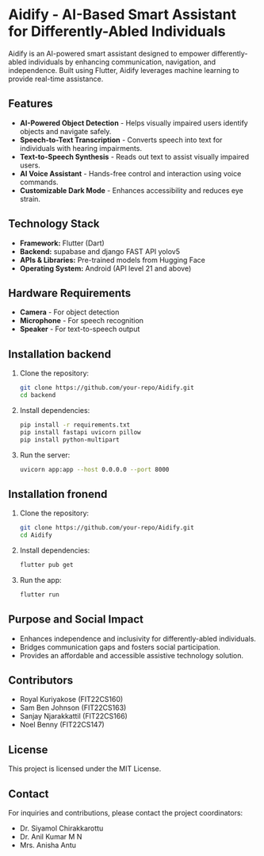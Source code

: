 # Aidify - AI-Based Smart Assistant for Differently-Abled Individuals

Aidify is an AI-powered smart assistant designed to empower differently-abled individuals by enhancing communication, navigation, and independence. Built using Flutter, Aidify leverages machine learning to provide real-time assistance.

## Features

- **AI-Powered Object Detection** - Helps visually impaired users identify objects and navigate safely.
- **Speech-to-Text Transcription** - Converts speech into text for individuals with hearing impairments.
- **Text-to-Speech Synthesis** - Reads out text to assist visually impaired users.
- **AI Voice Assistant** - Hands-free control and interaction using voice commands.
- **Customizable Dark Mode** - Enhances accessibility and reduces eye strain.

## Technology Stack

- **Framework:** Flutter (Dart)
- **Backend:** supabase and django FAST API yolov5
- **APIs & Libraries:** Pre-trained models from Hugging Face
- **Operating System:** Android (API level 21 and above)

## Hardware Requirements

- **Camera** - For object detection
- **Microphone** - For speech recognition
- **Speaker** - For text-to-speech output
## Installation backend

1. Clone the repository:
   ```sh
   git clone https://github.com/your-repo/Aidify.git
   cd backend
   ```
2. Install dependencies:
   ```sh
   pip install -r requirements.txt
   pip install fastapi uvicorn pillow
   pip install python-multipart
   ```
3. Run the server:
   ```sh
   uvicorn app:app --host 0.0.0.0 --port 8000
   ```
## Installation fronend

1. Clone the repository:
   ```sh
   git clone https://github.com/your-repo/Aidify.git
   cd Aidify
   ```
2. Install dependencies:
   ```sh
   flutter pub get
   ```
3. Run the app:
   ```sh
   flutter run
   ```

## Purpose and Social Impact

- Enhances independence and inclusivity for differently-abled individuals.
- Bridges communication gaps and fosters social participation.
- Provides an affordable and accessible assistive technology solution.

## Contributors

- Royal Kuriyakose (FIT22CS160)
- Sam Ben Johnson (FIT22CS163)
- Sanjay Njarakkattil (FIT22CS166)
- Noel Benny (FIT22CS147)

## License

This project is licensed under the MIT License.

## Contact

For inquiries and contributions, please contact the project coordinators:
- Dr. Siyamol Chirakkarottu
- Dr. Anil Kumar M N
- Mrs. Anisha Antu
